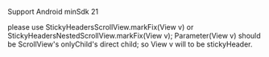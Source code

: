 Support Android minSdk 21

please use StickyHeadersScrollView.markFix(View v) or StickyHeadersNestedScrollView.markFix(View v);
Parameter(View v) should be  ScrollView's onlyChild's direct child;
so View v will to be stickyHeader. 


